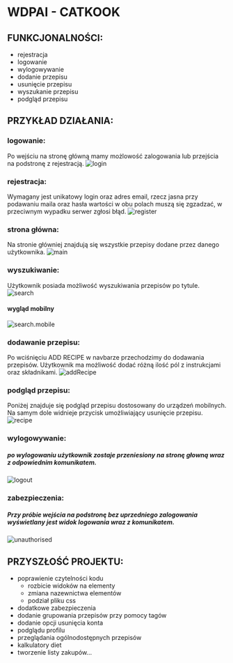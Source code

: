 # WDPAI - CATKOOK

## FUNKCJONALNOŚCI:
- rejestracja
- logowanie
- wylogowywanie
- dodanie przepisu
- usunięcie przepisu
- wyszukanie przepisu
- podgląd przepisu
## PRZYKŁAD DZIAŁANIA:
### logowanie:
Po wejściu na stronę główną mamy możlowość zalogowania lub przejścia na podstronę z rejestracją.
![login](README_PNG/login.png)
### rejestracja:
Wymagany jest unikatowy login oraz adres email, rzecz jasna przy podawaniu maila oraz hasła wartości w obu polach muszą się zgzadzać, w przeciwnym wypadku serwer zgłosi błąd.
![register](README_PNG/register.png)
### strona główna:
Na stronie główniej znajdują się wszystkie przepisy dodane przez danego użytkownika.
![main](README_PNG/main.png)
### wyszukiwanie:
Użytkownik posiada możliwość wyszukiwania przepisów po tytule.
![search](README_PNG/search.png)
#### wygląd mobilny
![search.mobile](README_PNG/search.mobile.png)
### dodawanie przepisu:
Po wciśnięciu ADD RECIPE w navbarze przechodzimy do dodawania przepisów. Użytkownik ma możliwość dodać różną ilość pól z instrukcjami oraz składnikami.
![addRecipe](README_PNG/addRecipe.png)
### podgląd przepisu:
Poniżej znajduje się podgląd przepisu dostosowany do urządzeń mobilnych. Na samym dole widnieje przycisk umożliwiający usunięcie przepisu.
![recipe](README_PNG/recipe.mobile.png)
### wylogowywanie:
##### po wylogowaniu użytkownik zostaje przeniesiony na stronę głowną wraz z odpowiednim komunikatem.
![logout](README_PNG/logout.png)
### zabezpieczenia:
##### Przy próbie wejścia na podstronę bez uprzedniego zalogowania wyświetlany jest widok logowania wraz z komunikatem.
![unauthorised](README_PNG/unauthorised.png)
## PRZYSZŁOŚĆ PROJEKTU:
- poprawienie czytelności kodu
  - rozbicie widoków na elementy
  - zmiana nazewnictwa elementów
  - podział pliku css
- dodatkowe zabezpieczenia
- dodanie grupowania przepisów przy pomocy tagów
- dodanie opcji usunięcia konta
- podglądu profilu
- przeglądania ogólnodostępnych przepisów
- kalkulatory diet
- tworzenie listy zakupów...

